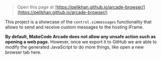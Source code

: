  


> Open this page at [https://pelikhan.github.io/arcade-browser/](https://pelikhan.github.io/arcade-browser/)

This project is a showcase of the ``control.simmessages`` functionality that allows
to send and receive custom messages to the hosting iFrame. 

**By default, MakeCode Arcade does not allow any unsafe action such as opening a web page.**
However, once we export it to GitHub we are able to modify the generated JavaScript
to do more things, like open a new browser tab here.

<script src="https://makecode.com/gh-pages-embed.js"></script><script>makeCodeRender("{{ site.makecode.home_url }}", "{{ site.github.owner_name }}/{{ site.github.repository_name }}");</script>
